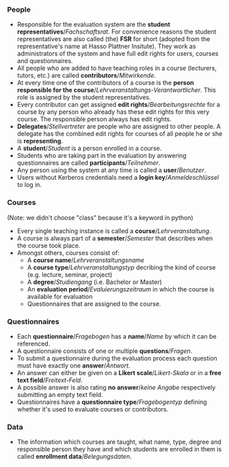 ### People

- Responsible for the evaluation system are the **student representatives**/*Fachschaftsrat*. For convenience reasons the student representatives are also called (the) **FSR** for short (adopted from the representative's name at Hasso Plattner Insitute). They work as administrators of the system and have full edit rights for users, courses and questionnaires.
- All people who are added to have teaching roles in a course (lecturers, tutors, etc.) are called **contributors**/*Mitwirkende*.
- At every time one of the contributors of a course is the **person responsible for the course**/*Lehrveranstaltungs-Verantwortlicher*. This role is assigned by the student representatives.
- Every contributor can get assigned **edit rights**/*Bearbeitungsrechte* for a course by any person who already has these edit rights for this very course. The responsible person always has edit rights.
- **Delegates**/*Stellvertreter* are people who are assigned to other people. A delegate has the combined edit rights for courses of all people he or she is **representing**.
- A **student**/*Student* is a person enrolled in a course.
- Students who are taking part in the evaluation by answering questionnaires are called **participants**/*Teilnehmer*.
- Any person using the system at any time is called a **user**/*Benutzer*.
- Users without Kerberos credentials need a **login key**/*Anmeldeschlüssel* to log in.

### Courses
(Note: we didn't choose "class" because it's a keyword in python)

- Every single teaching instance is called a **course**/*Lehrveranstaltung*.
- A course is always part of a **semester**/*Semester* that describes when the course took place.
- Amongst others, courses consist of:
	- A **course name**/*Lehrveranstaltungsname*
	- A **course type**/*Lehrveranstaltungstyp* decribing the kind of course (e.g. lecture, seminar, project)
	- A **degree**/*Studiengang* (i.e. Bachelor or Master)
	- An **evaluation period**/*Evaluierungszeitraum* in which the course is available for evaluation
	- Questionnaires that are assigned to the course.

### Questionnaires

- Each **questionnaire**/*Fragebogen* has a **name**/*Name* by which it can be referenced.
- A questionnaire consists of one or multiple **questions**/*Fragen*.
- To submit a questionnaire during the evaluation process each question must have exactly one **answer**/*Antwort*.
- An answer can either be given on a **Likert scale**/*Likert-Skala* or in a **free text field**/*Freitext-Feld*.
- A possible answer is also rating **no answer**/*keine Angabe* respectively submitting an empty text field.
- Questionnaires have a **questionnaire type**/*Fragebogentyp* defining whether it's used to evaluate courses or contributors.

### Data

- The information which courses are taught, what name, type, degree and responsible person they have and which students are enrolled in them is called **enrollment data**/*Belegungsdaten*.